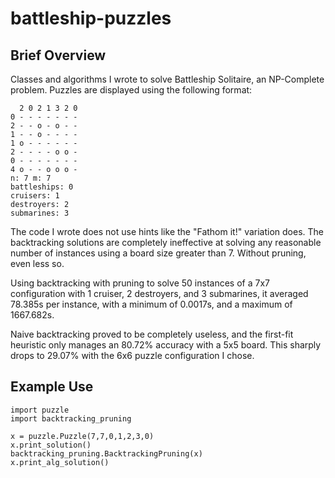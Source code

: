 battleship-puzzles
==================

Brief Overview
-------------------------

Classes and algorithms I wrote to solve Battleship Solitaire, 
an NP-Complete problem. Puzzles are displayed using the following
format:

	  2 0 2 1 3 2 0 
	0 - - - - - - - 
	2 - - o - o - - 
	1 - - o - - - - 
	1 o - - - - - - 
	2 - - - - o o - 
	0 - - - - - - - 
	4 o - - o o o - 
	n: 7 m: 7
	battleships: 0
	cruisers: 1
	destroyers: 2
	submarines: 3

The code I wrote does not use hints like the "Fathom it!" variation 
does. The backtracking solutions are completely ineffective at solving 
any reasonable number of instances using a board size greater than 7. 
Without pruning, even less so.

Using backtracking with pruning to solve 50 instances of a 7x7 configuration 
with 1 cruiser, 2 destroyers, and 3 submarines, it averaged 78.385s per instance, 
with a minimum of 0.0017s, and a maximum of 1667.682s. 

Naive backtracking proved to be completely useless, and the first-fit heuristic 
only manages an 80.72% accuracy with a 5x5 board. This sharply drops to 29.07% 
with the 6x6 puzzle configuration I chose. 

Example Use
-------------------------

	import puzzle
	import backtracking_pruning
	
    x = puzzle.Puzzle(7,7,0,1,2,3,0)
    x.print_solution()
    backtracking_pruning.BacktrackingPruning(x)    
    x.print_alg_solution()
    
